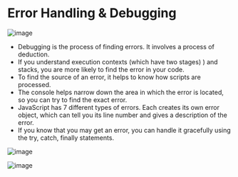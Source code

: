 # Error Handling & Debugging

![image](https://images.techhive.com/images/article/2017/04/error-100720078-large.jpg)

* Debugging is the process of finding errors. It involves a process of deduction.
* If you understand execution contexts (which have two stages) ) and stacks, you are more likely to find the error in your code.
* To find the source of an error, it helps to know how scripts are processed.
* The console helps narrow down the area in which the error is located, so you can try to find the exact error.
* JavaScript has 7 different types of errors. Each creates
its own error object, which can tell you its line number and gives a description of the error.
* If you know that you may get an error, you can handle it gracefully using the try, catch, finally statements.

![image](https://www.valentinog.com/blog/static/199d49f6c5443ce3336c96cf4e2395f8/ee604/error-handling-javascript.png)

![image](https://codespeedy.com/wp-content/uploads/2020/06/try-catch-flow-1.png)